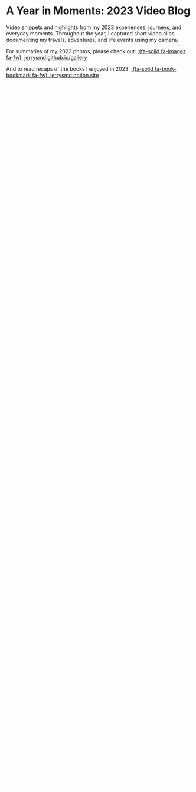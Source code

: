 # A Year in Moments: 2023 Video Blog


Video snippets and highlights from my 2023 experiences, journeys, and everyday moments. Throughout the year, I captured short video clips documenting my travels, adventures, and life events using my camera. 

For summaries of my 2023 photos, please check out: [:(fa-solid fa-images fa-fw): jerrysmd.github.io/gallery](https://jerrysmd.github.io/gallery/)

And to read recaps of the books I enjoyed in 2023: [:(fa-solid fa-book-bookmark fa-fw): jerrysmd.notion.site](https://jerrysmd.notion.site/c36b33378ab44eaa8a4e0d51acb419cd?v=f866caf0636341839c3ddd977cbb4bfe&pvs=4)

<!--more-->

<video id="video" controls="" preload="auto" poster="mmexport1673251586581.jpg" width=100% height=100%>
    <source 
            id="mp4"
            src="https://github.com/Jerrysmd/Jerrysmd.github.io/releases/download/video/2023-memory.mp4"
            type="video/mp4"> 
</video>

